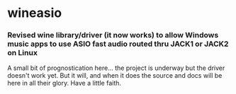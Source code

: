 # wineasio
### Revised wine library/driver (it now works) to allow Windows music apps to use ASIO fast audio routed thru JACK1 or JACK2 on Linux
A small bit of prognostication here... the project is underway but the driver doesn't work yet.  But it will, and when it does the source and docs will be here in all their glory.  Have a little faith.
